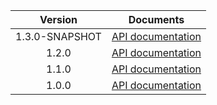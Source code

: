 | Version | Documents |
|:---:|---|
| 1.3.0-SNAPSHOT | [API documentation](1.3.0-SNAPSHOT) |
| 1.2.0 | [API documentation](1.2.0) |
| 1.1.0 | [API documentation](1.1.0) |
| 1.0.0 | [API documentation](1.0.0) |
